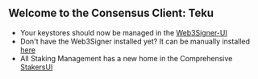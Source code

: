 ## Welcome to the Consensus Client: Teku

- Your keystores should now be managed in the [Web3Signer-UI](http://ui.web3signer.dappnode?signer_url=http://web3signer.web3signer.dappnode:9000)
- Don't have the Web3Signer installed yet? It can be manually installed [here](http://my.dappnode/#/installer/web3signer.dnp.dappnode.eth)
- All Staking Management has a new home in the Comprehensive [StakersUI](http://my.dappnode/#/stakers)
